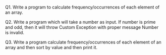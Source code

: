 Q1. Write a program to calculate frequency/occurrences of each element of an array.

Q2. Write a program which will take a number as input. If number is prime and odd, then it will throw Custom Exception with proper message Number is invalid.

Q3. Write a program calculate frequency/occurrences of each element of an array and then sort by value and then print it.
